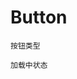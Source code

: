 # Button

<code src="./demo/basic.tsx">按钮类型</code>

<code src="./demo/loading-button.tsx">加载中状态</code>

<API id="Button"></API>